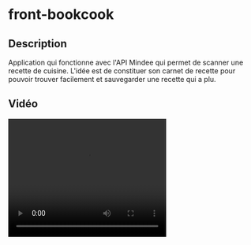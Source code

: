 # front-bookcook

## Description
Application qui fonctionne avec l'API Mindee qui permet de scanner une recette de cuisine.
L'idée est de constituer son carnet de recette pour pouvoir trouver facilement et sauvegarder une recette qui a plu.

## Vidéo
<video width="320" height="240" controls>
  <source src="https://github.com/loraille/front-bookcook/raw/main/assets/cahierderecettes.mp4" type="video/mp4">
  Votre navigateur ne supporte pas la balise vidéo.
</video>
